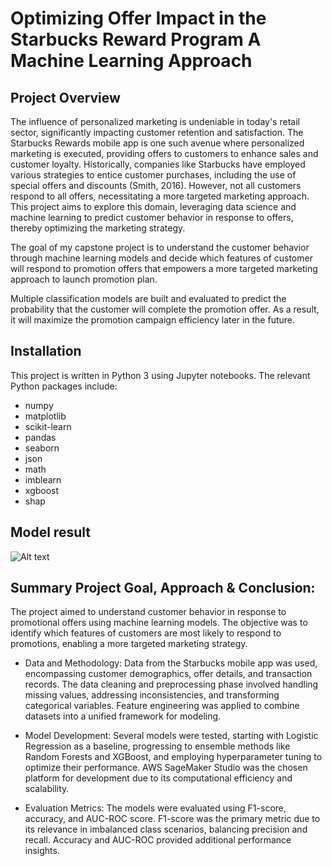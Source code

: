 # Optimizing Offer Impact in the Starbucks Reward Program A Machine Learning Approach
## Project Overview
The influence of personalized marketing is undeniable in today's retail sector, significantly impacting customer retention and satisfaction. The Starbucks Rewards mobile app is one such avenue where personalized marketing is executed, providing offers to customers to enhance sales and customer loyalty. Historically, companies like Starbucks have employed various strategies to entice customer purchases, including the use of special offers and discounts (Smith, 2016). However, not all customers respond to all offers, necessitating a more targeted marketing approach. This project aims to explore this domain, leveraging data science and machine learning to predict customer behavior in response to offers, thereby optimizing the marketing strategy.

The goal of my capstone project is to understand the customer behavior through machine learning models and decide which features of customer will respond to promotion offers that empowers a more targeted marketing approach to launch promotion plan.

Multiple classification models are built and evaluated to predict the probability that the customer will complete the promotion offer. As a result, it will maximize the promotion campaign efficiency later in the future.
## Installation
This project is written in Python 3 using Jupyter notebooks. The relevant Python packages include:

* numpy
* matplotlib
* scikit-learn
* pandas
* seaborn
* json
* math
* imblearn
* xgboost
* shap
## Model result
![Alt text](image.png)
## Summary Project Goal, Approach & Conclusion:
The project aimed to understand customer behavior in response to promotional offers using machine learning models. The objective was to identify which features of customers are most likely to respond to promotions, enabling a more targeted marketing strategy.

* Data and Methodology:
Data from the Starbucks mobile app was used, encompassing customer demographics, offer details, and transaction records. The data cleaning and preprocessing phase involved handling missing values, addressing inconsistencies, and transforming categorical variables. Feature engineering was applied to combine datasets into a unified framework for modeling.

* Model Development:
Several models were tested, starting with Logistic Regression as a baseline, progressing to ensemble methods like Random Forests and XGBoost, and employing hyperparameter tuning to optimize their performance. AWS SageMaker Studio was the chosen platform for development due to its computational efficiency and scalability.

* Evaluation Metrics:
The models were evaluated using F1-score, accuracy, and AUC-ROC score. F1-score was the primary metric due to its relevance in imbalanced class scenarios, balancing precision and recall. Accuracy and AUC-ROC provided additional performance insights.



